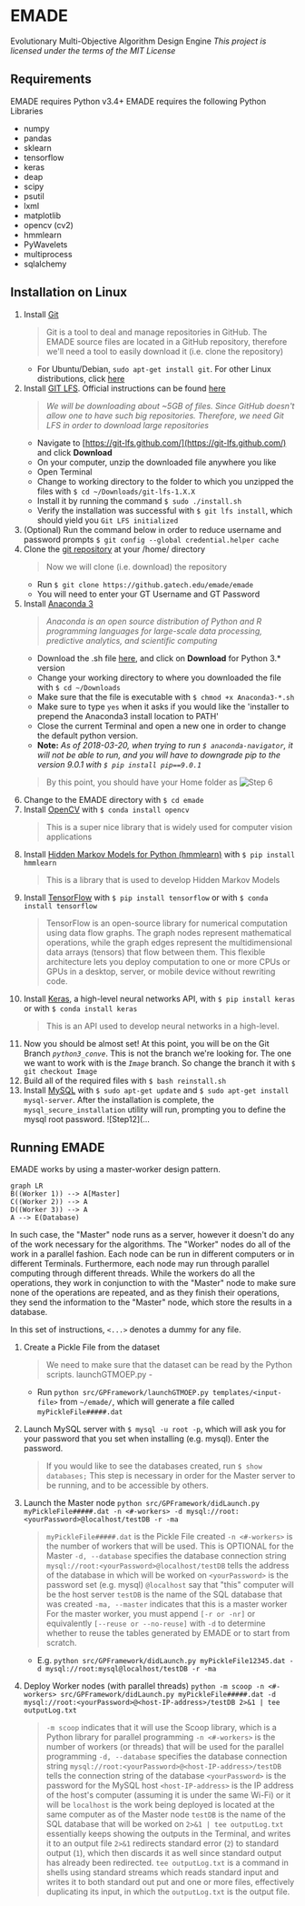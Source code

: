 # EMADE
Evolutionary Multi-Objective Algorithm Design Engine
*This project is licensed under the terms of the MIT License*

## Requirements
EMADE requires Python v3.4+
EMADE requires the following Python Libraries
- numpy
- pandas
- sklearn
- tensorflow
- keras
- deap
- scipy
- psutil
- lxml
- matplotlib
- opencv (cv2)
- hmmlearn
- PyWavelets
- multiprocess
- sqlalchemy

## Installation on Linux
1. Install [Git](https://git-scm.com/)
	> Git is a tool to deal and manage repositories in GitHub. The EMADE source files are located in a GitHub repository, therefore we'll need a tool to easily download it (i.e. clone the repository)
   - For Ubuntu/Debian, `sudo apt-get install git`. For other Linux distributions, click [here](https://git-scm.com/download/linux)
 2. Install [GIT LFS](https://git-lfs.github.com/). Official instructions can be found [here](https://help.github.com/articles/installing-git-large-file-storage/) 
	 >*We will be downloading about ~5GB of files. Since GitHub doesn't allow one to have such big repositories. Therefore, we need Git LFS in order to download large repositories*
    - Navigate to [https://git-lfs.github.com/](https://git-lfs.github.com/) and click **Download**
    -  On your computer, unzip the downloaded file anywhere you like
    - Open Terminal
    - Change to working directory to the folder to which you unzipped the files with     `$ cd ~/Downloads/git-lfs-1.X.X`
	- Install it by running the command `$ sudo ./install.sh`
	- Verify the installation was successful with `$ git lfs install`, which should yield you `Git LFS initialized`
2. (Optional) Run the command below in order to reduce username and password prompts 
	`$ git config --global credential.helper cache` 
3. Clone the [git repository](https://github.gatech.edu/emade/emade/) at your /home/ directory
	> Now we will clone (i.e. download) the repository
    - Run `$ git clone https://github.gatech.edu/emade/emade`
    - You will need to enter your GT Username and GT Password
4. Install [Anaconda 3](https://www.anaconda.com/)
	>*Anaconda is an open source distribution of Python and R programming languages for large-scale data processing, predictive analytics, and scientific computing*
	- Download the .sh file [here](https://www.anaconda.com/download/), and click on **Download** for Python 3.* version
	- Change your working directory to where you downloaded the file with `$ cd ~/Downloads`
	- Make sure that the file is executable with `$ chmod +x Anaconda3-*.sh`
	- Make sure to type `yes` when it asks if you would like the 'installer to prepend the Anaconda3 install location to PATH' 
	- Close the current Terminal and open a new one in order to change the default python version. 
	- **Note:** _As of 2018-03-20, when trying to run `$ anaconda-navigator`, it will not be able to run, and you will have to downgrade pip to the version 9.0.1 with `$ pip install pip==9.0.1`_
	> By this point, you should have your Home folder as
![Step 6](http://cdn.shopify.com/s/files/1/1482/3564/products/hello_grande.786)
5. Change to the EMADE directory with `$ cd emade`
6. Install [OpenCV](https://opencv.org/) with `$ conda install opencv`
	> This is a super nice library that is widely used for computer vision applications
7. Install [Hidden Markov Models for Python (hmmlearn)](https://github.com/hmmlearn/hmmlearn) with `$ pip install hmmlearn` 
	> This is a library that is used to develop Hidden Markov Models
8. Install [TensorFlow](https://www.tensorflow.org/) with `$ pip install tensorflow` or with `$ conda install tensorflow`
	> TensorFlow is an open-source library for numerical computation using data flow graphs. The graph nodes represent mathematical operations, while the graph edges represent the multidimensional data arrays (tensors) that flow between them. This flexible architecture lets you deploy computation to one or more CPUs or GPUs in a desktop, server, or mobile device without rewriting code.
9. Install [Keras](https://keras.io/), a high-level neural networks API, with `$ pip install keras` or with `$ conda install keras`
	> This is an API used to develop neural networks in a high-level. 
10. Now you should be almost set! At this point, you will be on the Git Branch _`python3_conve`_. This is not the branch we're looking for. The one we want to work with is the _`Image`_ branch. So change the branch it with `$ git checkout Image`
11. Build all of the required files with `$ bash reinstall.sh`
12.  Install [MySQL](https://www.mysql.com/) with `$ sudo apt-get update` and `$ sudo apt-get install mysql-server`. After the installation is complete, the  `mysql_secure_installation` utility will run, prompting you to define the mysql root password.
![Step12](...

## Running EMADE
EMADE works by using a master-worker design pattern. 
```mermaid
graph LR
B((Worker 1)) --> A[Master]
C((Worker 2)) --> A
D((Worker 3)) --> A
A --> E(Database)
```
In such case, the "Master" node runs as a server, however it doesn't do any of the work necessary for the algorithms. The "Worker" nodes do all of the work in a parallel fashion. Each node can be run in different computers or in different Terminals. Furthermore, each node may run through parallel computing through different threads. While the workers do all the operations, they work in conjunction to with the "Master" node to make sure none of the operations are repeated, and as they finish their operations, they send the information to the "Master" node, which store the results in a database.

In this set of instructions, `<...>` denotes a dummy for any file.

1. Create a Pickle File from the dataset
	> We need to make sure that the dataset can be read by the Python scripts.
	> launchGTMOEP.py - 
	
	- Run `python src/GPFramework/launchGTMOEP.py templates/<input-file>` from `~/emade/`, which will generate a file called `myPickleFile#####.dat`
2. Launch MySQL server with `$ mysql -u root -p`, which will ask you for your password that you set when installing (e.g. mysql). Enter the password.
	> If you would like to see the databases created, run `$ show databases;`
	> This step is necessary in order for the Master server to be running, and to be accessible by others.
	
3. Launch the Master node
   `python src/GPFramework/didLaunch.py myPickleFile#####.dat -n <#-workers> -d mysql://root:<yourPassword>@localhost/testDB -r -ma`
   > `myPickleFile#####.dat` is the Pickle File created
   > `-n <#-workers>` is the number of workers that will be used. This is OPTIONAL for the Master
   > `-d, --database` specifies the database connection string
   > `mysql://root:<yourPassword>@localhost/testDB` tells the address of the database in which will be worked on
   > `<yourPassword>` is the password set (e.g. mysql)
   > `@localhost` say that "this" computer will be the host server
   > `testDB` is the name of the SQL database that was created
   >  `-ma, --master` indicates that this is a master worker
   >  For the master worker, you must append `[-r or -nr]` or equivalently `[--reuse or --no-reuse]` with `-d` to determine whether to reuse the tables generated by EMADE or to start from scratch.
   
   - E.g. `python src/GPFramework/didLaunch.py myPickleFile12345.dat -d mysql://root:mysql@localhost/testDB -r -ma`
 
 4. Deploy Worker nodes (with parallel threads)
	 `python -m scoop -n <#-workers> src/GPFramework/didLaunch.py myPickleFile#####.dat -d mysql://root:<yourPassword>@<host-IP-address>/testDB 2>&1 | tee outputLog.txt`
	 > `-m scoop` indicates that it will use the Scoop library, which is a Python library for parallel programming
	 > `-n <#-workers>` is the number of workers (or threads) that will be used for the parallel programming
	 > `-d, --database` specifies the database connection string
	 > `mysql://root:<yourPassword>@<host-IP-address>/testDB` tells the connection string of the database
	 > `<yourPassword>` is the password for the MySQL host
	 > `<host-IP-address>` is the IP address of the host's computer (assuming it is under the same Wi-Fi) or it will be `localhost` is the work being deployed is located at the same computer as of the Master node
	 > `testDB` is the name of the SQL database that will be worked on
	 > `2>&1 | tee outputLog.txt` essentially keeps showing the outputs in the Terminal, and writes it to an output file
	 > `2>&1` redirects standard error (`2`) to standard output (`1`), which then discards it as well since standard output has already been redirected.
	 > `tee outputLog.txt` is a command in shells using standard streams which reads standard input and writes it to both standard out put and one or more files, effectively duplicating its input, in which the `outputLog.txt` is the output file. 

	 
    

